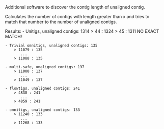 Additional software to discover the contig length of unaligned contig.

Calculates the number of contigs with length greater than x and tries to match that number to the number of unaligned contigs.

Results:
    - Unitigs, unaligned contigs: 1314
        > 44 : 1324
        > 45 : 1311
        NO EXACT MATCH!

    - Trivial omnitigs, unaligned contigs: 135
        > 11079 : 135
           ...
        > 11088 : 135

    - multi-safe, unaligned contigs: 137
        > 11000 : 137
           ...
        > 11049 : 137

    - flowtigs, unaligned contigs: 241
        > 4838 : 241
           ...
        > 4859 : 241

    - omnitigs, unaligned contigs: 133
        > 11240 : 133
           ...
        > 11268 : 133